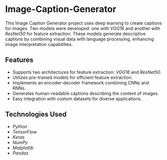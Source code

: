 # Image-Caption-Generator  

This Image Caption Generator project uses deep learning to create captions for images. Two models were developed: one with *VGG16* and another with *ResNet50* for feature extraction. These models generate descriptive captions by combining visual data with language processing, enhancing image interpretation capabilities.  

## Features  
- Supports two architectures for feature extraction: *VGG16* and *ResNet50*.  
- Utilizes pre-trained models for efficient feature extraction.  
- Implements an encoder-decoder framework combining CNNs and RNNs.  
- Generates human-readable captions describing the content of images.  
- Easy integration with custom datasets for diverse applications.  

## Technologies Used  
- *Python*  
- *TensorFlow*  
- *Keras*  
- *NumPy*  
- *Matplotlib*  
- *Pandas*  


